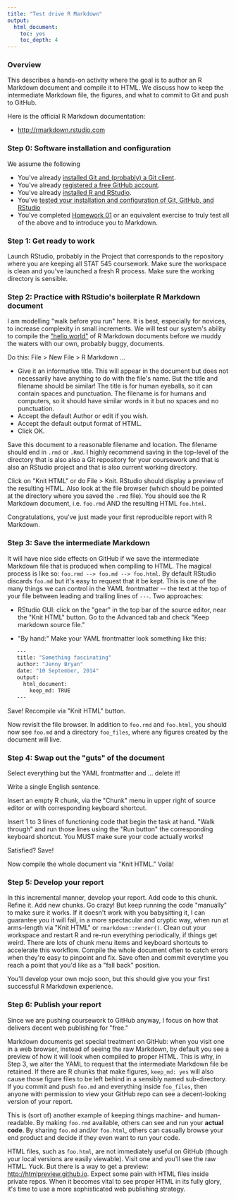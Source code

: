 ```yaml
---
title: "Test drive R Markdown"
output:
  html_document:
    toc: yes
    toc_depth: 4
---
```


### Overview

This describes a hands-on activity where the goal is to author an R Markdown document and compile it to HTML. We discuss how to keep the intermediate Markdown file, the figures, and what to commit to Git and push to GitHub.

Here is the official R Markdown documentation:

  * <http://rmarkdown.rstudio.com>

### Step 0: Software installation and configuration

We assume the following

  * You've already [installed Git and (probably) a Git client](block001_git-install.html).
  * You've already [registered a free GitHub account](cm001_course-intro-sw-install-account-signup.html#register-a-github-account).
  * You've already [installed R and RStudio](block000_r-rstudio-install.html).
  * You've [tested your installation and configuration of Git, GitHub, and RStudio](block005_first-use-git-rstudio.html)
  * You've completed [Homework 01](hw01_edit-README.html) or an equivalent exercise to truly test all of the above and to introduce you to Markdown.

### Step 1: Get ready to work

Launch RStudio, probably in the Project that corresponds to the repository where you are keeping all STAT 545 coursework. Make sure the workspace is clean and you've launched a fresh R process. Make sure the working directory is sensible.

### Step 2: Practice with RStudio's boilerplate R Markdown document

I am modelling "walk before you run" here. It is best, especially for novices, to increase complexity in small increments. We will test our system's ability to compile the ["hello world"](http://en.wikipedia.org/wiki/%22Hello,_world!%22_program) of R Markdown documents before we muddy the waters with our own, probably buggy, documents.

Do this: File > New File > R Markdown ...

  - Give it an informative title. This will appear in the document but does not necessarily have anything to do with the file's name. But the title and filename should be similar! The title is for human eyeballs, so it can contain spaces and punctuation. The filename is for humans and computers, so it should have similar words in it but no spaces and no punctuation.
  - Accept the default Author or edit if you wish.
  - Accept the default output format of HTML.
  - Click OK.
  
Save this document to a reasonable filename and location. The filename should end in `.rmd` or `.Rmd`. I highly recommend saving in the top-level of the directory that is also also a Git repository for your coursework and that is also an RStudio project and that is also current working directory.

Click on "Knit HTML" or do File > Knit. RStudio should display a preview of the resulting HTML. Also look at the file browser (which should be pointed at the directory where you saved the `.rmd` file). You should see the R Markdown document, i.e. `foo.rmd` AND the resulting HTML `foo.html`.

Congratulations, you've just made your first reproducible report with R Markdown.

### Step 3: Save the intermediate Markdown

It will have nice side effects on GitHub if we save the intermediate Markdown file that is produced when compiling to HTML. The magical process is like so: `foo.rmd --> foo.md --> foo.html`. By default RStudio discards `foo.md` but it's easy to request that it be kept. This is one of the many things we can control in the YAML frontmatter -- the text at the top of your file between leading and trailing lines of `---`. Two approaches:

  * RStudio GUI: click on the "gear" in the top bar of the source editor, near the "Knit HTML" button. Go to the Advanced tab and check "Keep markdown source file."
  
  * "By hand:" Make your YAML frontmatter look something like this:
  
```sh
   ---  
   title: "Something fascinating"  
   author: "Jenny Bryan"  
   date: "10 September, 2014"  
   output:  
     html_document:  
       keep_md: TRUE  
   ---  
```

Save! Recompile via "Knit HTML" button.

Now revisit the file browser. In addition to `foo.rmd` and `foo.html`, you should now see `foo.md` and a directory `foo_files`, where any figures created by the document will live.

### Step 4: Swap out the "guts" of the document

Select everything but the YAML frontmatter and ... delete it!

Write a single English sentence.

Insert an empty R chunk, via the "Chunk" menu in upper right of source editor or with corresponding keyboard shortcut.

Insert 1 to 3 lines of functioning code that begin the task at hand. "Walk through" and run those lines using the "Run button" the corresponding keyboard shortcut. You MUST make sure your code actually works!

Satisfied? Save!

Now compile the whole document via "Knit HTML." Voilà!

### Step 5: Develop your report

In this incremental manner, develop your report. Add code to this chunk. Refine it. Add new chunks. Go crazy! But keep running the code "manually" to make sure it works. If it doesn't work with you babysitting it, I can guarantee you it will fail, in a more spectacular and cryptic way, when run at arms-length via "Knit HTML" or `rmarkdown::render()`. Clean out your workspace and restart R and re-run everything periodically, if things get weird. There are lots of chunk menu items and keyboard shortcuts to accelerate this workflow. Compile the whole document often to catch errors when they're easy to pinpoint and fix. Save often and commit everytime you reach a point that you'd like as a "fall back" position.

You'll develop your own mojo soon, but this should give you your first successful R Markdown experience.

### Step 6: Publish your report

Since we are pushing coursework to GitHub anyway, I focus on how that delivers decent web publishing for "free."

Markdown documents get special treatment on GitHub: when you visit one in a web browser, instead of seeing the raw Markdown, by default you see a preview of how it will look when compiled to proper HTML. This is why, in Step 3, we alter the YAML to request that the intermediate Markdown file be retained. If there are R chunks that make figures, `keep_md: yes` will also cause those figure files to be left behind in a sensibly named sub-directory. If you commit and push `foo.md` and everything inside `foo_files`, then anyone with permission to view your GitHub repo can see a decent-looking version of your report.

This is (sort of) another example of keeping things machine- and human-readable. By making `foo.rmd` available, others can see and run your __actual code__. By sharing `foo.md` and/or `foo.html`, others can casually browse your end product and decide if they even want to run your code.

HTML files, such as `foo.html`, are not immediately useful on GitHub (though your local versions are easily viewable). Visit one and you'll see the raw HTML. Yuck. But there is a way to get a preview: <http://htmlpreview.github.io>. Expect some pain with HTML files inside private repos. When it becomes vital to see proper HTML in its fully glory, it's time to use a more sophisticated web publishing strategy.